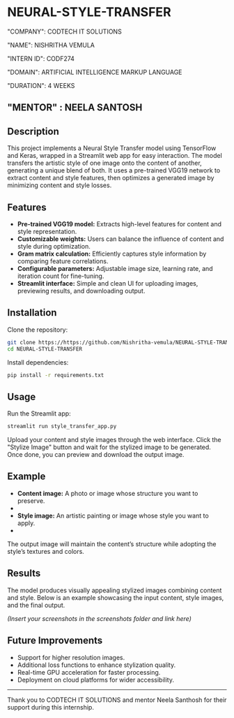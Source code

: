 # NEURAL-STYLE-TRANSFER
 
"COMPANY": CODTECH IT SOLUTIONS

"NAME": NISHRITHA VEMULA

"INTERN ID": CODF274

"DOMAIN": ARTIFICIAL INTELLIGENCE MARKUP LANGUAGE

"DURATION": 4 WEEKS

"MENTOR" : NEELA SANTOSH
---

## Description  
This project implements a Neural Style Transfer model using TensorFlow and Keras, wrapped in a Streamlit web app for easy interaction. The model transfers the artistic style of one image onto the content of another, generating a unique blend of both. It uses a pre-trained VGG19 network to extract content and style features, then optimizes a generated image by minimizing content and style losses.

## Features  
- **Pre-trained VGG19 model:** Extracts high-level features for content and style representation.  
- **Customizable weights:** Users can balance the influence of content and style during optimization.  
- **Gram matrix calculation:** Efficiently captures style information by comparing feature correlations.  
- **Configurable parameters:** Adjustable image size, learning rate, and iteration count for fine-tuning.  
- **Streamlit interface:** Simple and clean UI for uploading images, previewing results, and downloading output.

## Installation  
Clone the repository:  
```bash
git clone https://https://github.com/Nishritha-vemula/NEURAL-STYLE-TRANSFER.git
cd NEURAL-STYLE-TRANSFER
```  

Install dependencies:  
```bash
pip install -r requirements.txt
```  

## Usage  
Run the Streamlit app:  
```bash
streamlit run style_transfer_app.py
```  

Upload your content and style images through the web interface. Click the "Stylize Image" button and wait for the stylized image to be generated. Once done, you can preview and download the output image.

## Example  
- **Content image:** A photo or image whose structure you want to preserve.
- 
- **Style image:** An artistic painting or image whose style you want to apply.
- 

The output image will maintain the content’s structure while adopting the style’s textures and colors.

## Results  
The model produces visually appealing stylized images combining content and style. Below is an example showcasing the input content, style images, and the final output.

*(Insert your screenshots in the screenshots folder and link here)*

## Future Improvements  
- Support for higher resolution images.  
- Additional loss functions to enhance stylization quality.  
- Real-time GPU acceleration for faster processing.  
- Deployment on cloud platforms for wider accessibility.  

---

Thank you to CODTECH IT SOLUTIONS and mentor Neela Santhosh for their support during this internship.
